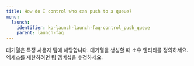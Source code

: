 ```yaml
---
title: How do I control who can push to a queue?
menu:
  launch:
    identifier: ko-launch-launch-faq-control_push_queue
    parent: launch-faq
---
```


대기열은 특정 사용자 팀에 해당합니다. 대기열을 생성할 때 소유 엔티티를 정의하세요. 엑세스를 제한하려면 팀 멤버십을 수정하세요.
